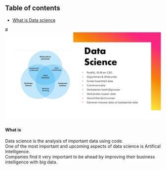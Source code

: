 ## Table of contents
* [What is Data science](#what-is)

#![Data Science](data-science.png)
#### What is
Data science is the analysis of important data using code.\
One of the most important and upcoming aspects of data science is Artifical Intelligence.\
Companies find it very important to be ahead by improving their business intelligence with big data.
